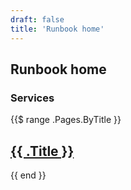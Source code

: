 ```yaml
---
draft: false
title: 'Runbook home'
---
```


## Runbook home

### Services
{{$ range .Pages.ByTitle }}
    <h2><a href="{{ .RelPermalink }}">{{ .Title }}</a></h2>
{{ end }}



